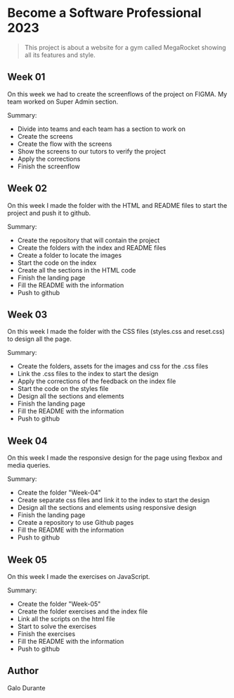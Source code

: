 # Become a Software Professional 2023

>This project is about a website for a gym called MegaRocket showing all its features and style.

## Week 01
On this week we had to create the screenflows of the project on FIGMA. My team worked on Super Admin section.

Summary:
- Divide into teams and each team has a section to work on
- Create the screens
- Create the flow with the screens
- Show the screens to our tutors to verify the project
- Apply the corrections
- Finish the screenflow

## Week 02
On this week I made the folder with the HTML and README files to start the project and push it to github.

Summary:
- Create the repository that will contain the project
- Create the folders with the index and README files
- Create a folder to locate the images
- Start the code on the index
- Create all the sections in the HTML code
- Finish the landing page
- Fill the README with the information
- Push to github

## Week 03
On this week I made the folder with the CSS files (styles.css and reset.css) to design all the page.

Summary:
- Create the folders, assets for the images and css for the .css files
- Link the .css files to the index to start the design
- Apply the corrections of the feedback on the index file
- Start the code on the styles file
- Design all the sections and elements
- Finish the landing page
- Fill the README with the information
- Push to github

## Week 04
On this week I made the responsive design for the page using flexbox and media queries.

Summary:
- Create the folder "Week-04"
- Create separate css files and link it to the index to start the design
- Design all the sections and elements using responsive design
- Finish the landing page
- Create a repository to use Github pages
- Fill the README with the information
- Push to github

## Week 05
On this week I made the exercises on JavaScript.

Summary:
- Create the folder "Week-05"
- Create the folder exercises and the index file
- Link all the scripts on the html file
- Start to solve the exercises
- Finish the exercises
- Fill the README with the information
- Push to github

## Author
Galo Durante